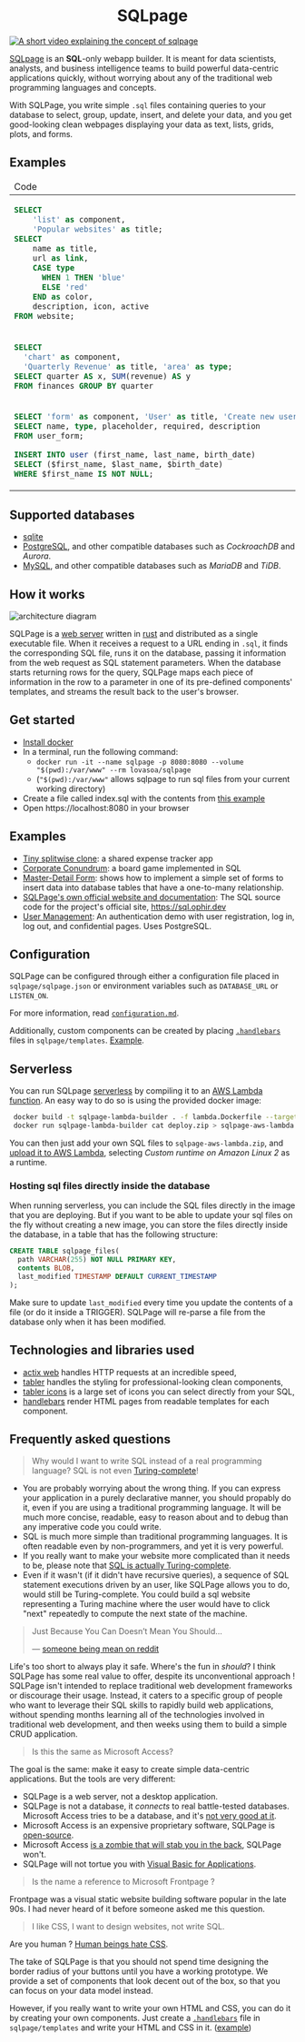 <h1 align="center">
SQLpage
</h1>

[![A short video explaining the concept of sqlpage](./docs/sqlpage.gif)](./docs/sqlpage.mp4)

[SQLpage](https://sql.ophir.dev) is an **SQL**-only webapp builder.
It is meant for data scientists, analysts, and business intelligence teams
to build powerful data-centric applications quickly,
without worrying about any of the traditional web programming languages and concepts.

With SQLPage, you write simple `.sql` files containing queries to your database
to select, group, update, insert, and delete your data, and you get good-looking clean webpages
displaying your data as text, lists, grids, plots, and forms.

## Examples

<table>
<thead>
<tr><td>Code<td>Result</tr>
</thead>
<tbody>
<tr>
<td>

```sql
SELECT 
    'list' as component,
    'Popular websites' as title;
SELECT 
    name as title,
    url as link,
    CASE type
      WHEN 1 THEN 'blue'
      ELSE 'red'
    END as color,
    description, icon, active
FROM website;
```

<td>

![SQLPage list component](./docs/demo-list.png)

</tr>
<tr>
<td>

```sql
SELECT
  'chart' as component,
  'Quarterly Revenue' as title, 'area' as type;
SELECT quarter AS x, SUM(revenue) AS y
FROM finances GROUP BY quarter
```

<td>

![SQLPage list component](./docs/demo-graph.png)

</tr>
<tr>
<td>

```sql
SELECT 'form' as component, 'User' as title, 'Create new user' as validate;
SELECT name, type, placeholder, required, description
FROM user_form;

INSERT INTO user (first_name, last_name, birth_date)
SELECT ($first_name, $last_name, $birth_date)
WHERE $first_name IS NOT NULL;
```

<td>

![SQLPage list component](./docs/demo-form.png)

</tr>
</tbody>
</table>

## Supported databases

- [sqlite](https://www.sqlite.org/index.html)
- [PostgreSQL](https://www.postgresql.org/), and other compatible databases such as *CockroachDB* and *Aurora*.
- [MySQL](https://www.mysql.com/), and other compatible databases such as *MariaDB* and *TiDB*.

## How it works

![architecture diagram](./docs/architecture.jpg)

SQLPage is a [web server](https://en.wikipedia.org/wiki/Web_server) written in
[rust](https://en.wikipedia.org/wiki/Rust_(programming_language))
and distributed as a single executable file.
When it receives a request to a URL ending in `.sql`, it finds the corresponding
SQL file, runs it on the database,
passing it information from the web request as SQL statement parameters.
When the database starts returning rows for the query,
SQLPage maps each piece of information in the row to a parameter
in one of its pre-defined components' templates, and streams the result back
to the user's browser.

## Get started

- [Install docker](https://docs.docker.com/get-docker/)
- In a terminal, run the following command:
  - `docker run -it --name sqlpage -p 8080:8080 --volume "$(pwd):/var/www" --rm lovasoa/sqlpage`
  - (`"$(pwd):/var/www"` allows sqlpage to run sql files from your current working directory)
- Create a file called index.sql with the contents from [this example](./index.sql)
- Open https://localhost:8080 in your browser


## Examples

- [Tiny splitwise clone](./examples/splitwise): a shared expense tracker app
- [Corporate Conundrum](./examples/corporate-conundrum/): a board game implemented in SQL
- [Master-Detail Form](./examples/master-detail-form/): shows how to implement a simple set of forms to insert data into database tables that have a one-to-many relationship.
- [SQLPage's own official website and documentation](./examples/official-site/): The SQL source code for the project's official site, https://sql.ophir.dev
- [User Management](./examples/user-authentication/): An authentication demo with user registration, log in, log out, and confidential pages. Uses PostgreSQL.

## Configuration

SQLPage can be configured through either a configuration file placed in `sqlpage/sqlpage.json`
or environment variables such as `DATABASE_URL` or `LISTEN_ON`.

For more information, read [`configuration.md`](./configuration.md).

Additionally, custom components can be created by placing [`.handlebars`](https://handlebarsjs.com/guide/)
files in `sqlpage/templates`. [Example](./sqlpage/templates/card.handlebars).

## Serverless

You can run SQLpage [serverless](https://en.wikipedia.org/wiki/Serverless_computing)
by compiling it to an [AWS Lambda function](https://aws.amazon.com/lambda/).
An easy way to do so is using the provided docker image:

```bash
 docker build -t sqlpage-lambda-builder . -f lambda.Dockerfile --target builder
 docker run sqlpage-lambda-builder cat deploy.zip > sqlpage-aws-lambda.zip
```

You can then just add your own SQL files to `sqlpage-aws-lambda.zip`,
and [upload it to AWS Lambda](https://docs.aws.amazon.com/lambda/latest/dg/gettingstarted-package.html#gettingstarted-package-zip),
selecting *Custom runtime on Amazon Linux 2* as a runtime.

### Hosting sql files directly inside the database

When running serverless, you can include the SQL files directly in the image that you are deploying.
But if you want to be able to update your sql files on the fly without creating a new image,
you can store the files directly inside the database, in a table that has the following structure: 

```sql
CREATE TABLE sqlpage_files(
  path VARCHAR(255) NOT NULL PRIMARY KEY,
  contents BLOB,
  last_modified TIMESTAMP DEFAULT CURRENT_TIMESTAMP
);
```

Make sure to update `last_modified` every time you update the contents of a file (or do it inside a TRIGGER).
SQLPage will re-parse a file from the database only when it has been modified.

## Technologies and libraries used

- [actix web](https://actix.rs/) handles HTTP requests at an incredible speed,
- [tabler](https://preview.tabler.io) handles the styling for professional-looking clean components,
- [tabler icons](https://tabler-icons.io) is a large set of icons you can select directly from your SQL,
- [handlebars](https://handlebarsjs.com/guide/) render HTML pages from readable templates for each component.

## Frequently asked questions

> Why would I want to write SQL instead of a real programming language? SQL is not even [Turing-complete](https://en.wikipedia.org/wiki/Turing_completeness)!

 - You are probably worrying about the wrong thing. If you can express your application in a purely declarative manner, you should propably do it,
   even if you are using a traditional programming language. 
  It will be much more concise, readable, easy to reason about and to debug than any imperative code you could write.
 - SQL is much more simple than traditional programming languages. It is often readable even by non-programmers, and yet it is very powerful.
 - If you really want to make your website more complicated than it needs to be, please note that [SQL is actually Turing-complete](https://stackoverflow.com/questions/900055/is-sql-or-even-tsql-turing-complete/7580013#7580013).
 - Even if it wasn't (if it didn't have recursive queries), a sequence of SQL statement executions driven by an user, like SQLPage allows you to do, would still be Turing-complete. You could build a sql website representing a Turing machine where the user would have to click "next" repeatedly to compute the next state of the machine.

> Just Because You Can Doesn’t Mean You Should...
> 
> — [someone being mean on reddit](https://www.reddit.com/r/rust/comments/14qjskz/comment/jr506nx)

Life's too short to always play it safe. Where's the fun in *should*?
I think SQLPage has some real value to offer, despite its unconventional approach !
SQLPage isn't intended to replace traditional web development frameworks or discourage their usage.
Instead, it caters to a specific group of people who want to leverage their SQL skills to rapidly build web applications, without spending months learning all of the technologies involved in traditional web development,
and then weeks using them to build a simple CRUD application.

> Is this the same as Microsoft Access?

The goal is the same: make it easy to create simple data-centric applications.
But the tools are very different:
 - SQLPage is a web server, not a desktop application.
 - SQLPage is not a database, it _connects_ to real battle-tested databases. Microsoft Access tries to be a database, and it's [not very good at it](https://www.quora.com/Is-the-Access-database-reliable-and-secure).
 - Microsoft Access is an expensive proprietary software, SQLPage is [open-source](./LICENSE.txt).
 - Microsoft Access [is a zombie that will stab you in the back](https://medium.com/young-coder/microsoft-access-the-zombie-database-software-that-wont-die-5b09e389c166), SQLPage won't.
 - SQLPage will not tortue you with [Visual Basic for Applications](https://en.wikipedia.org/wiki/Visual_Basic_for_Applications).

> Is the name a reference to Microsoft Frontpage ?

Frontpage was a visual static website building software popular in the late 90s.
I had never heard of it before someone asked me this question.

> I like CSS, I want to design websites, not write SQL.

Are you human ? [Human beings hate CSS](https://uxdesign.cc/why-do-most-developers-hate-css-63c92bce36ed).

The take of SQLPage is that you should not spend time designing the border radius of your buttons until you have a working prototype.
We provide a set of components that look decent out of the box, so that you can focus on your data model instead.

However, if you really want to write your own HTML and CSS, you can do it by creating your own components.
Just create a [`.handlebars`](https://handlebarsjs.com/guide/) file in `sqlpage/templates` and write your HTML and CSS in it. ([example](./sqlpage/templates/alert.handlebars))
